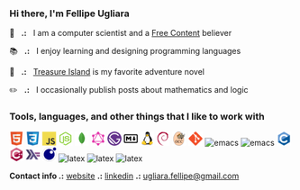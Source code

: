 <!-- Copyright 2021 Fellipe Augusto Ugliara. Licensed under the CC BY 4.0. -->

### Hi there, I'm Fellipe Ugliara

💾 &nbsp;&nbsp;**.:**&nbsp;&nbsp; I am a computer scientist and a [Free Content](https://en.wikipedia.org/wiki/Free_content) believer

📚 &nbsp;&nbsp;**.:**&nbsp;&nbsp; I enjoy learning and designing programming languages

🦜 &nbsp;&nbsp;**.:**&nbsp;&nbsp; [Treasure Island](https://en.wikipedia.org/wiki/Treasure_Island) is my favorite adventure novel

✏️ &nbsp;&nbsp;**.:**&nbsp;&nbsp; I occasionally publish posts about mathematics and logic

### Tools, languages, and other things that I like to work with

<p>
  <img src="https://raw.githubusercontent.com/devicons/devicon/master/icons/html5/html5-original.svg" alt="html5" width="25" height="25" />
  <img src="https://raw.githubusercontent.com/devicons/devicon/master/icons/css3/css3-original.svg" alt="css3" width="25" height="25" />
  <img src="https://raw.githubusercontent.com/devicons/devicon/master/icons/javascript/javascript-original.svg" alt="javascript" width="25" height="25" />
  <img src="https://raw.githubusercontent.com/devicons/devicon/master/icons/nodejs/nodejs-original.svg" alt="nodejs" width="25" height="25" />
  <img src="https://raw.githubusercontent.com/devicons/devicon/master/icons/mongodb/mongodb-original.svg" alt="mongodb" width="25" height="25" />
  <img src="https://raw.githubusercontent.com/devicons/devicon/master/icons/graphql/graphql-plain.svg" alt="graphql" width="25" height="25" />
  <img src="https://raw.githubusercontent.com/devicons/devicon/master/icons/gatsby/gatsby-original.svg" alt="gatsby" width="25" height="25" />
  <img src="https://raw.githubusercontent.com/devicons/devicon/master/icons/markdown/markdown-original.svg" alt="markdown" width="25" height="25" />
  <img src="https://raw.githubusercontent.com/devicons/devicon/master/icons/linux/linux-original.svg" alt="linux" width="25" height="25" />
  <img src="https://raw.githubusercontent.com/devicons/devicon/master/icons/debian/debian-original.svg" alt="debian" width="25" height="25" />
  <img src="https://raw.githubusercontent.com/devicons/devicon/master/icons/gcc/gcc-original.svg" alt="gcc" width="25" height="25" />
  <img src="https://raw.githubusercontent.com/devicons/devicon/master/icons/git/git-original.svg" alt="git" width="25" height="25" />
  <img src="https://upload.wikimedia.org/wikipedia/commons/0/08/EmacsIcon.svg" alt="emacs" width="25" height="25" />
  <img src="https://upload.wikimedia.org/wikipedia/commons/d/d6/Texstudio_Logo.png" alt="emacs" width="25" height="25" />
  <img src="https://raw.githubusercontent.com/devicons/devicon/master/icons/c/c-original.svg" alt="c" width="25" height="25" />
  <img src="https://raw.githubusercontent.com/devicons/devicon/master/icons/cplusplus/cplusplus-original.svg" alt="cplusplus" width="25" height="25" />
  <img src="https://raw.githubusercontent.com/devicons/devicon/master/icons/haskell/haskell-original.svg" alt="haskell" width="25" height="25" />
  <img src="https://raw.githubusercontent.com/devicons/devicon/master/icons/lua/lua-original.svg" alt="lua" width="25" height="25" />
  <img src="https://upload.wikimedia.org/wikipedia/commons/9/92/LaTeX_logo.svg" alt="latex" width="25" height="25" />
  <img src="https://upload.wikimedia.org/wikipedia/commons/4/48/Lisp_logo.svg" alt="latex" width="25" height="25" />
  <img src="https://upload.wikimedia.org/wikipedia/commons/d/d7/Screenshot_of_SWI_prolog_icon.png" alt="latex" width="25" height="25" />
</p>

**Contact info .:** 
[website](https://ugliara-fellipe.github.io) **.:** 
[linkedin](https://www.linkedin.com/in/fellipe-augusto-ugliara-8b97611a3) **.:** 
[ugliara.fellipe@gmail.com](mailto:ugliara.fellipe@gmail.com)
